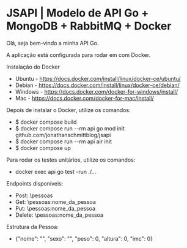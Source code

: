 # JSAPI | Modelo de API Go + MongoDB + RabbitMQ + Docker

Olá, seja bem-vindo a minha API Go.

A aplicação está configurada para rodar em com Docker.

Instalação do Docker
- Ubuntu - https://docs.docker.com/install/linux/docker-ce/ubuntu/
- Debian - https://docs.docker.com/install/linux/docker-ce/debian/
- Windows - https://docs.docker.com/docker-for-windows/install/
- Mac - https://docs.docker.com/docker-for-mac/install/

Depois de instalar o Docker, utilize os comandos:
- $ docker compose build
- $ docker compose run --rm api go mod init github.com/jonathanschmittblog/jsapi
- $ docker compose run --rm api air init
- $ docker compose up

Para rodar os testes unitários, utilize os comandos:
- docker exec api go test -run ./...

Endpoints disponíveis:
- Post: \pessoas
- Get: \pessoas\:nome_da_pessoa
- Put: \pessoas\:nome_da_pessoa
- Delete: \pessoas\:nome_da_pessoa

Estrutura da Pessoa:
- {"nome": "", "sexo": "", "peso": 0, "altura": 0, "imc": 0}
